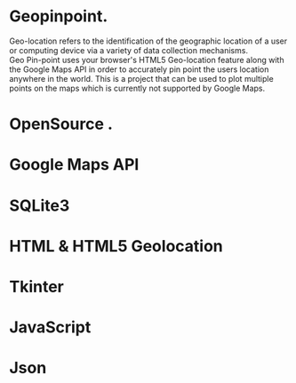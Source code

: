 # Geopinpoint.
Geo-location refers to the identification of the geographic location of a user  or computing device via a variety of data collection mechanisms.  
Geo Pin-point uses your browser's HTML5 Geo-location feature along with the Google Maps API in order to accurately pin point the users location anywhere in the world.
This is a project that can be used to plot multiple points on the maps which is currently not supported by Google Maps.

# OpenSource .
# Google Maps API
# SQLite3
# HTML & HTML5 Geolocation 
# Tkinter
# JavaScript
# Json

